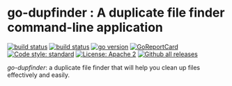 # go-dupfinder : A duplicate file finder command-line application

[![build status](https://github.com/mrinjamul/go-dupfinder/workflows/test/badge.svg)]()
[![build status](https://github.com/mrinjamul/go-dupfinder/workflows/release/badge.svg)]()
[![go version](https://img.shields.io/github/go-mod/go-version/mrinjamul/go-dupfinder.svg)](https://github.com/mrinjamul/go-dupfinder)
[![GoReportCard](https://goreportcard.com/badge/github.com/mrinjamul/go-dupfinder)](https://goreportcard.com/report/github.com/mrinjamul/go-dupfinder)
[![Code style: standard](https://img.shields.io/badge/code%20style-standard-blue.svg)]()
[![License: Apache 2](https://img.shields.io/badge/License-MIT%20-blue.svg)](https://github.com/mrinjamul/go-dupfinder/blob/master/LICENSE)
[![Github all releases](https://img.shields.io/github/downloads/mrinjamul/go-dupfinder/total.svg)](https://GitHub.com/mrinjamul/go-dupfinder/releases/)

_go-dupfinder_: a duplicate file finder that will help you
clean up files effectively and easily.
